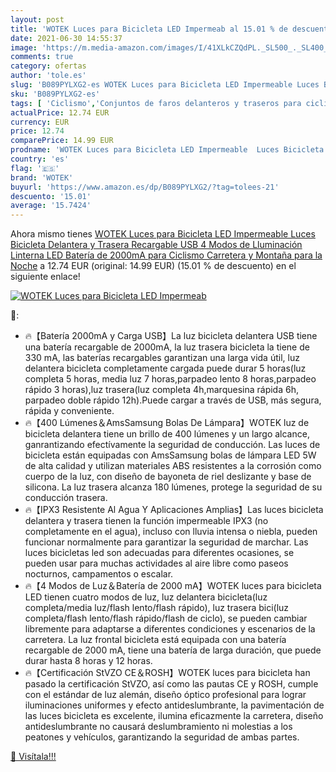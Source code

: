 ```yaml
---
layout: post
title: 'WOTEK Luces para Bicicleta LED Impermeab al 15.01 % de descuento'
date: 2021-06-30 14:55:37
image: 'https://m.media-amazon.com/images/I/41XLkCZQdPL._SL500_._SL400_.jpg'
comments: true
category: ofertas
author: 'tole.es'
slug: 'B089PYLXG2-es WOTEK Luces para Bicicleta LED Impermeable Luces Bicicleta...'
sku: 'B089PYLXG2-es'
tags: [ 'Ciclismo','Conjuntos de faros delanteros y traseros para ciclismo','Deportes y aire libre','Luces y reflectores de ciclismo','Ropa y equipo para deportes','bicicleta','wotek', ]
actualPrice: 12.74 EUR
currency: EUR
price: 12.74
comparePrice: 14.99 EUR
prodname: 'WOTEK Luces para Bicicleta LED Impermeable  Luces Bicicleta Delantera y Trasera Recargable USB  4 Modos de Lluminación Linterna LED Batería de 2000mA para Ciclismo Carretera y Montaña para la Noche'
country: 'es'
flag: '🇪🇸'
brand: 'WOTEK'
buyurl: 'https://www.amazon.es/dp/B089PYLXG2/?tag=tolees-21'
descuento: '15.01'
average: '15.7424'
---
```


Ahora mismo tienes [WOTEK Luces para Bicicleta LED Impermeable  Luces Bicicleta Delantera y Trasera Recargable USB  4 Modos de Lluminación Linterna LED Batería de 2000mA para Ciclismo Carretera y Montaña para la Noche](https://www.amazon.es/dp/B089PYLXG2/?tag=tolees-21) a 12.74 EUR (original: 14.99 EUR) (15.01 %  de descuento) en el siguiente enlace!

[![WOTEK Luces para Bicicleta LED Impermeab](https://m.media-amazon.com/images/I/41XLkCZQdPL._SL500_._SL400_.jpg)](https://www.amazon.es/dp/B089PYLXG2/?tag=tolees-21)

🔎:

- 🔥【Batería 2000mA y Carga USB】La luz bicicleta delantera USB tiene una batería recargable de 2000mA, la luz trasera bicicleta la tiene de 330 mA, las baterías recargables garantizan una larga vida útil, luz delantera bicicleta completamente cargada puede durar 5 horas(luz completa 5 horas, media luz 7 horas,parpadeo lento 8 horas,parpadeo rápido 3 horas),luz trasera(luz completa 4h,marquesina rápida 6h, parpadeo doble rápido 12h).Puede cargar a través de USB, más segura, rápida y conveniente.
- 🔥【400 Lúmenes＆AmsSamsung Bolas De Lámpara】WOTEK luz de bicicleta delantera tiene un brillo de 400 lúmenes y un largo alcance, ganrantizando efectívamente la seguridad de conducción. Las luces de bicicleta están equipadas con AmsSamsung bolas de lámpara LED 5W de alta calidad y utilizan materiales ABS resistentes a la corrosión como cuerpo de la luz, con diseño de bayoneta de riel deslizante y base de silicona. La luz trasera alcanza 180 lúmenes, protege la seguridad de su conducción trasera.
- 🔥【IPX3 Resistente Al Agua Y Aplicaciones Amplias】Las luces bicicleta delantera y trasera tienen la función impermeable IPX3 (no completamente en el agua), incluso con lluvia intensa o niebla, pueden funcionar normalmente para garantizar la seguridad de marchar. Las luces bicicletas led son adecuadas para diferentes ocasiones, se pueden usar para muchas actividades al aire libre como paseos nocturnos, campamentos o escalar.
- 🔥【4 Modos de Luz＆Batería de 2000 mA】WOTEK luces para bicicleta LED tienen cuatro modos de luz, luz delantera bicicleta(luz completa/media luz/flash lento/flash rápido), luz trasera bici(luz completa/flash lento/flash rápido/flash de ciclo), se pueden cambiar libremente para adaptarse a diferentes condiciones y escenarios de la carretera. La luz frontal bicicleta está equipada con una batería recargable de 2000 mA, tiene una batería de larga duración, que puede durar hasta 8 horas y 12 horas.
- 🔥【Certificación StVZO CE＆ROSH】WOTEK luces para bicicleta han pasado la certificación StVZO, así como las pautas CE y ROSH, cumple con el estándar de luz alemán, diseño óptico profesional para lograr iluminaciones uniformes y efecto antideslumbrante, la pavimentación de las luces bicicleta es excelente, ilumina eficazmente la carretera, diseño antideslumbrante no causará deslumbramiento ni molestias a los peatones y vehículos, garantizando la seguridad de ambas partes.

[🛒 Visítala!!!](https://www.amazon.es/dp/B089PYLXG2/?tag=tolees-21)
